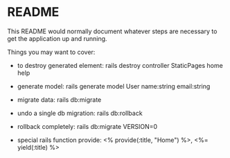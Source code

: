 # README

This README would normally document whatever steps are necessary to get the
application up and running.

Things you may want to cover:

* to destroy generated element: rails destroy  controller StaticPages home help

* generate model: rails generate model User name:string email:string

* migrate data: rails db:migrate

* undo a single db migration: rails db:rollback

* rollback completely: rails db:migrate VERSION=0

* special rails function provide: <% provide(:title, "Home") %>, <%= yield(:title) %>
